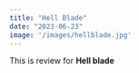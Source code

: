 ```yaml
---
title: "Hell Blade"
date: "2023-06-23"
image: '/images/hellblade.jpg'
---
```


This is review for __Hell blade__